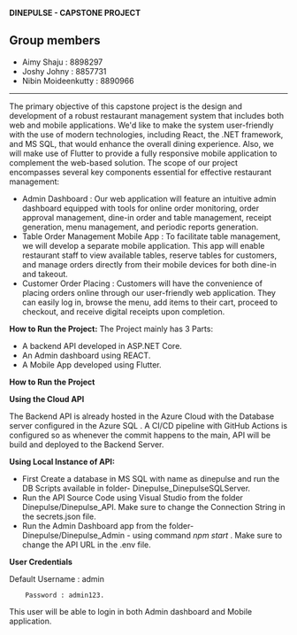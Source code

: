 **DINEPULSE - CAPSTONE PROJECT**

Group members
-------------------------
- Aimy Shaju : 8898297
- Joshy Johny : 8857731
- Nibin Moideenkutty : 8890966
----------------------------------------------------------------------------------------------------------------------------
The primary objective of this capstone project is the design and development of a robust restaurant management system that includes both web and mobile applications. We'd like to make the system user-friendly with the use of modern technologies, including React, the .NET framework, and MS SQL, that would enhance the overall dining experience. Also, we will make use of Flutter to provide a fully responsive mobile application to complement the web-based solution.
The scope of our project encompasses several key components essential for effective restaurant management:
- Admin Dashboard : Our web application will feature an intuitive admin dashboard equipped with tools for online order monitoring,  order approval management, dine-in order and table management, receipt generation, menu management, and periodic reports generation.
- Table Order Management Mobile App : To facilitate table management, we will develop a separate mobile application. This app will enable restaurant staff to view available tables, reserve tables for customers, and manage orders directly from their mobile devices for both dine-in and takeout.
- Customer Order Placing : Customers will have the convenience of placing orders online through our user-friendly web application. They can easily log in, browse the menu, add items to their cart, proceed to checkout, and receive digital receipts upon completion.

**How to Run the Project:**
The Project mainly has 3 Parts: 
- A backend API developed in ASP.NET Core.
- An Admin dashboard using REACT.
- A Mobile App developed using Flutter.

**How to Run the Project**

**Using the Cloud API**

The Backend API is already hosted in the Azure Cloud with the Database server configured in the Azure SQL . A CI/CD pipeline with GitHub Actions is configured so as whenever the commit happens to the main, API will be build and deployed to the Backend Server.
       
**Using Local Instance of API:**
- First Create a database in MS SQL with name as dinepulse and run the DB Scripts available in folder- Dinepulse_DinepulseSQLServer.
- Run the API Source Code using Visual Studio from the folder Dinepulse/Dinepulse_API. Make sure to change the Connection String in the secrets.json file.
- Run the Admin Dashboard app from the folder- Dinepulse/Dinepulse_Admin - using command *npm start* . Make sure to change the API URL in the .env file.

**User Credentials**

Default 
        Username : admin
        
        Password : admin123.
        
This user will be able to login in both Admin dashboard and Mobile application.
  
